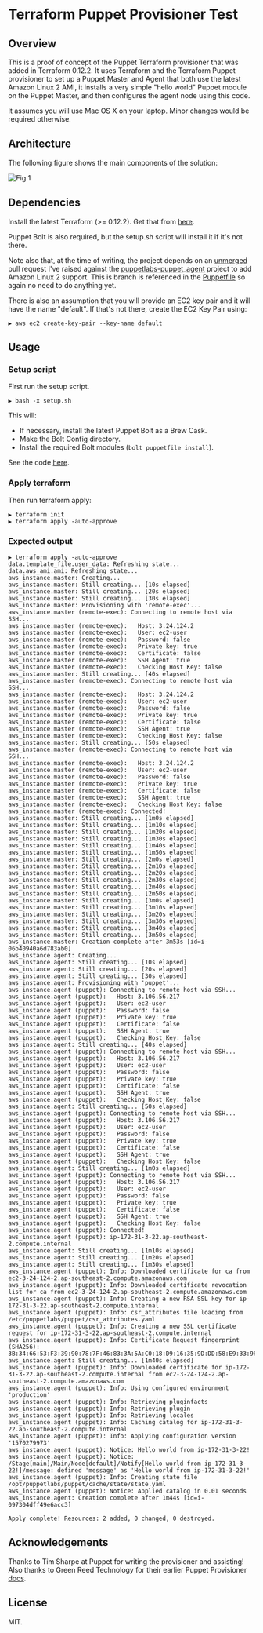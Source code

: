 # Terraform Puppet Provisioner Test

## Overview

This is a proof of concept of the Puppet Terraform provisioner that was added in Terraform 0.12.2. It uses Terraform and the Terraform Puppet provisioner to set up a Puppet Master and Agent that both use the latest Amazon Linux 2 AMI, it installs a very simple "hello world" Puppet module on the Puppet Master, and then configures the agent node using this code.

It assumes you will use Mac OS X on your laptop. Minor changes would be required otherwise.

## Architecture

The following figure shows the main components of the solution:

![Fig 1](./arch.jpg)

## Dependencies

Install the latest Terraform (>= 0.12.2). Get that from [here](https://www.terraform.io/downloads.html).

Puppet Bolt is also required, but the setup.sh script will install it if it's not there.

Note also that, at the time of writing, the project depends on an [unmerged](https://github.com/puppetlabs/puppetlabs-puppet_agent/pull/444) pull request I've raised against the [puppetlabs-puppet_agent](https://github.com/puppetlabs/puppetlabs-puppet_agent) project to add Amazon Linux 2 support. This is branch is referenced in the [Puppetfile](./bolt/Puppetfile) so again no need to do anything yet.

There is also an assumption that you will provide an EC2 key pair and it will have the name "default". If that's not there, create the EC2 Key Pair using:

```text
▶ aws ec2 create-key-pair --key-name default
```

## Usage

### Setup script

First run the setup script.

```text
▶ bash -x setup.sh
```

This will:

- If necessary, install the latest Puppet Bolt as a Brew Cask.
- Make the Bolt Config directory.
- Install the required Bolt modules (`bolt puppetfile install`).

See the code [here](./setup.sh).

### Apply terraform

Then run terraform apply:

```text
▶ terraform init
▶ terraform apply -auto-approve
```

### Expected output

```text
▶ terraform apply -auto-approve
data.template_file.user_data: Refreshing state...
data.aws_ami.ami: Refreshing state...
aws_instance.master: Creating...
aws_instance.master: Still creating... [10s elapsed]
aws_instance.master: Still creating... [20s elapsed]
aws_instance.master: Still creating... [30s elapsed]
aws_instance.master: Provisioning with 'remote-exec'...
aws_instance.master (remote-exec): Connecting to remote host via SSH...
aws_instance.master (remote-exec):   Host: 3.24.124.2
aws_instance.master (remote-exec):   User: ec2-user
aws_instance.master (remote-exec):   Password: false
aws_instance.master (remote-exec):   Private key: true
aws_instance.master (remote-exec):   Certificate: false
aws_instance.master (remote-exec):   SSH Agent: true
aws_instance.master (remote-exec):   Checking Host Key: false
aws_instance.master: Still creating... [40s elapsed]
aws_instance.master (remote-exec): Connecting to remote host via SSH...
aws_instance.master (remote-exec):   Host: 3.24.124.2
aws_instance.master (remote-exec):   User: ec2-user
aws_instance.master (remote-exec):   Password: false
aws_instance.master (remote-exec):   Private key: true
aws_instance.master (remote-exec):   Certificate: false
aws_instance.master (remote-exec):   SSH Agent: true
aws_instance.master (remote-exec):   Checking Host Key: false
aws_instance.master: Still creating... [50s elapsed]
aws_instance.master (remote-exec): Connecting to remote host via SSH...
aws_instance.master (remote-exec):   Host: 3.24.124.2
aws_instance.master (remote-exec):   User: ec2-user
aws_instance.master (remote-exec):   Password: false
aws_instance.master (remote-exec):   Private key: true
aws_instance.master (remote-exec):   Certificate: false
aws_instance.master (remote-exec):   SSH Agent: true
aws_instance.master (remote-exec):   Checking Host Key: false
aws_instance.master (remote-exec): Connected!
aws_instance.master: Still creating... [1m0s elapsed]
aws_instance.master: Still creating... [1m10s elapsed]
aws_instance.master: Still creating... [1m20s elapsed]
aws_instance.master: Still creating... [1m30s elapsed]
aws_instance.master: Still creating... [1m40s elapsed]
aws_instance.master: Still creating... [1m50s elapsed]
aws_instance.master: Still creating... [2m0s elapsed]
aws_instance.master: Still creating... [2m10s elapsed]
aws_instance.master: Still creating... [2m20s elapsed]
aws_instance.master: Still creating... [2m30s elapsed]
aws_instance.master: Still creating... [2m40s elapsed]
aws_instance.master: Still creating... [2m50s elapsed]
aws_instance.master: Still creating... [3m0s elapsed]
aws_instance.master: Still creating... [3m10s elapsed]
aws_instance.master: Still creating... [3m20s elapsed]
aws_instance.master: Still creating... [3m30s elapsed]
aws_instance.master: Still creating... [3m40s elapsed]
aws_instance.master: Still creating... [3m50s elapsed]
aws_instance.master: Creation complete after 3m53s [id=i-06b40940a6d783ab0]
aws_instance.agent: Creating...
aws_instance.agent: Still creating... [10s elapsed]
aws_instance.agent: Still creating... [20s elapsed]
aws_instance.agent: Still creating... [30s elapsed]
aws_instance.agent: Provisioning with 'puppet'...
aws_instance.agent (puppet): Connecting to remote host via SSH...
aws_instance.agent (puppet):   Host: 3.106.56.217
aws_instance.agent (puppet):   User: ec2-user
aws_instance.agent (puppet):   Password: false
aws_instance.agent (puppet):   Private key: true
aws_instance.agent (puppet):   Certificate: false
aws_instance.agent (puppet):   SSH Agent: true
aws_instance.agent (puppet):   Checking Host Key: false
aws_instance.agent: Still creating... [40s elapsed]
aws_instance.agent (puppet): Connecting to remote host via SSH...
aws_instance.agent (puppet):   Host: 3.106.56.217
aws_instance.agent (puppet):   User: ec2-user
aws_instance.agent (puppet):   Password: false
aws_instance.agent (puppet):   Private key: true
aws_instance.agent (puppet):   Certificate: false
aws_instance.agent (puppet):   SSH Agent: true
aws_instance.agent (puppet):   Checking Host Key: false
aws_instance.agent: Still creating... [50s elapsed]
aws_instance.agent (puppet): Connecting to remote host via SSH...
aws_instance.agent (puppet):   Host: 3.106.56.217
aws_instance.agent (puppet):   User: ec2-user
aws_instance.agent (puppet):   Password: false
aws_instance.agent (puppet):   Private key: true
aws_instance.agent (puppet):   Certificate: false
aws_instance.agent (puppet):   SSH Agent: true
aws_instance.agent (puppet):   Checking Host Key: false
aws_instance.agent: Still creating... [1m0s elapsed]
aws_instance.agent (puppet): Connecting to remote host via SSH...
aws_instance.agent (puppet):   Host: 3.106.56.217
aws_instance.agent (puppet):   User: ec2-user
aws_instance.agent (puppet):   Password: false
aws_instance.agent (puppet):   Private key: true
aws_instance.agent (puppet):   Certificate: false
aws_instance.agent (puppet):   SSH Agent: true
aws_instance.agent (puppet):   Checking Host Key: false
aws_instance.agent (puppet): Connected!
aws_instance.agent (puppet): ip-172-31-3-22.ap-southeast-2.compute.internal
aws_instance.agent: Still creating... [1m10s elapsed]
aws_instance.agent: Still creating... [1m20s elapsed]
aws_instance.agent: Still creating... [1m30s elapsed]
aws_instance.agent (puppet): Info: Downloaded certificate for ca from ec2-3-24-124-2.ap-southeast-2.compute.amazonaws.com
aws_instance.agent (puppet): Info: Downloaded certificate revocation list for ca from ec2-3-24-124-2.ap-southeast-2.compute.amazonaws.com
aws_instance.agent (puppet): Info: Creating a new RSA SSL key for ip-172-31-3-22.ap-southeast-2.compute.internal
aws_instance.agent (puppet): Info: csr_attributes file loading from /etc/puppetlabs/puppet/csr_attributes.yaml
aws_instance.agent (puppet): Info: Creating a new SSL certificate request for ip-172-31-3-22.ap-southeast-2.compute.internal
aws_instance.agent (puppet): Info: Certificate Request fingerprint (SHA256): 3B:34:66:53:F3:39:90:78:7F:46:83:3A:5A:C0:18:D9:16:35:9D:DD:58:E9:33:9F:F4:C1:ED:04:CB:04:7B:87
aws_instance.agent: Still creating... [1m40s elapsed]
aws_instance.agent (puppet): Info: Downloaded certificate for ip-172-31-3-22.ap-southeast-2.compute.internal from ec2-3-24-124-2.ap-southeast-2.compute.amazonaws.com
aws_instance.agent (puppet): Info: Using configured environment 'production'
aws_instance.agent (puppet): Info: Retrieving pluginfacts
aws_instance.agent (puppet): Info: Retrieving plugin
aws_instance.agent (puppet): Info: Retrieving locales
aws_instance.agent (puppet): Info: Caching catalog for ip-172-31-3-22.ap-southeast-2.compute.internal
aws_instance.agent (puppet): Info: Applying configuration version '1570279973'
aws_instance.agent (puppet): Notice: Hello world from ip-172-31-3-22!
aws_instance.agent (puppet): Notice: /Stage[main]/Main/Node[default]/Notify[Hello world from ip-172-31-3-22!]/message: defined 'message' as 'Hello world from ip-172-31-3-22!'
aws_instance.agent (puppet): Info: Creating state file /opt/puppetlabs/puppet/cache/state/state.yaml
aws_instance.agent (puppet): Notice: Applied catalog in 0.01 seconds
aws_instance.agent: Creation complete after 1m44s [id=i-097304dff49e6acc3]

Apply complete! Resources: 2 added, 0 changed, 0 destroyed.
```

## Acknowledgements

Thanks to Tim Sharpe at Puppet for writing the provisioner and assisting! Also thanks to Green Reed Technology for their earlier Puppet Provisioner [docs](https://www.greenreedtech.com/terraform-puppet-provisioner/).

## License

MIT.
